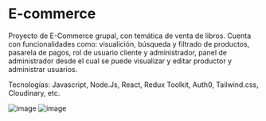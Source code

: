 # E-commerce
Proyecto de E-Commerce grupal, con temática de venta de libros. Cuenta con funcionalidades como: visualición, búsqueda y filtrado de productos, pasarela de pagos, rol de usuario cliente y administrador, panel de administrador desde el cual se puede visualizar y editar productor y administrar usuarios. 

Tecnologías: Javascript, Node.Js, React, Redux Toolkit, Auth0, Tailwind.css, Cloudinary, etc.

![image](https://github.com/EcommerceProyect/BookStore-E-commerce/assets/76622554/ae780cbe-0db5-46bc-951e-5e4bf9ea4d50)
![image](https://github.com/EcommerceProyect/BookStore-E-commerce/assets/76622554/2024a026-9368-4fa5-b110-0489749ea2ed)



